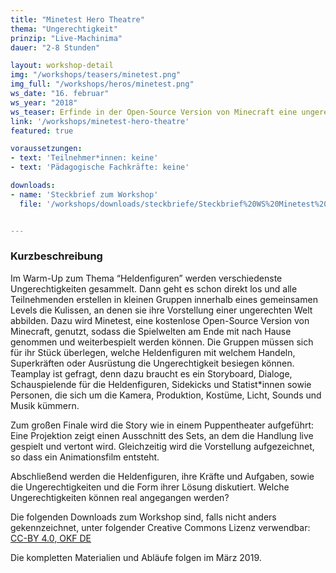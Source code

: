 ```yaml
---
title: "Minetest Hero Theatre"
thema: "Ungerechtigkeit"
prinzip: "Live-Machinima"
dauer: "2-8 Stunden"

layout: workshop-detail
img: "/workshops/teasers/minetest.png"
img_full: "/workshops/heros/minetest.png"
ws_date: "16. februar"
ws_year: "2018"
ws_teaser: Erfinde in der Open-Source Version von Minecraft eine ungerechte Welt und spiele auf der digitalen Bühne Heldenfiguren, welche die Ungerechtigkeit besiegen! In diesem Workshop lernst du, wie man aussagekräftige Geschichten erzählt, Figuren und Welten baut, Animationsfilme aus Spielen produziert und welche Superkräfte in dir selbst schlummern.
link: '/workshops/minetest-hero-theatre'
featured: true

voraussetzungen:
- text: 'Teilnehmer*innen: keine'
- text: 'Pädagogische Fachkräfte: keine'

downloads:
- name: 'Steckbrief zum Workshop'
  file: '/workshops/downloads/steckbriefe/Steckbrief%20WS%20Minetest%20Hero%20Theatre.pdf'


---
```



<h3>Kurzbeschreibung</h3>
<p>
	Im Warm-Up zum Thema “Heldenfiguren” werden verschiedenste Ungerechtigkeiten gesammelt. Dann geht es schon direkt los und alle Teilnehmenden erstellen in kleinen Gruppen innerhalb eines gemeinsamen Levels die Kulissen, an denen sie ihre Vorstellung einer ungerechten Welt abbilden. Dazu wird Minetest, eine kostenlose Open-Source Version von Minecraft, genutzt, sodass die Spielwelten am Ende mit nach Hause genommen und weiterbespielt werden können.
    Die Gruppen müssen sich für ihr Stück überlegen, welche Heldenfiguren mit welchem Handeln, Superkräften oder Ausrüstung die Ungerechtigkeit besiegen können. Teamplay ist gefragt, denn dazu braucht es ein Storyboard, Dialoge, Schauspielende für die Heldenfiguren, Sidekicks und Statist*innen sowie Personen, die sich um die Kamera, Produktion, Kostüme, Licht, Sounds und Musik kümmern.
</p>
<p>
	Zum großen Finale wird die Story wie in einem Puppentheater aufgeführt: Eine Projektion zeigt einen Ausschnitt des Sets, an dem die Handlung live gespielt und vertont wird. Gleichzeitig wird die Vorstellung aufgezeichnet, so dass ein Animationsfilm entsteht.  
</p>
<p>
	Abschließend werden die Heldenfiguren, ihre Kräfte und Aufgaben, sowie die Ungerechtigkeiten und die Form ihrer Lösung diskutiert. Welche Ungerechtigkeiten können real angegangen werden?
</p>
<p>
	Die folgenden Downloads zum Workshop sind, falls nicht anders gekennzeichnet, unter folgender Creative Commons Lizenz verwendbar: <a class="highlight-grey" href="https://www.creativecommons.org/licenses/by/4.0/legalcode">CC-BY 4.0, OKF DE</a>
</p>
<p>
	Die kompletten Materialien und Abläufe folgen im März 2019.
</p>







